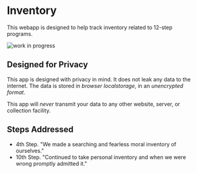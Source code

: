 # Inventory

This webapp is designed to help track inventory related to 12-step programs.

![work in progress](https://user-images.githubusercontent.com/38859656/90965746-e23c8380-e498-11ea-99a5-77d6cf5f00a1.png)

## Designed for Privacy

This app is designed with privacy in mind. It does not leak any data to the internet. The data is stored in _browser localstorage_, in an _unencrypted format_.

This app will _never_ transmit your data to any other website, server, or collection facility.

## Steps Addressed

- 4th Step. "We made a searching and fearless moral inventory of ourselves."
- 10th Step. "Continued to take personal inventory and when we were wrong promptly admitted it."
